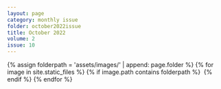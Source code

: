 ```yaml
---
layout: page
category: monthly issue
folder: october2022issue
title: October 2022
volume: 2
issue: 10
---
```


<html>
{% assign folderpath = 'assets/images/' | append: page.folder %}
{% for image in site.static_files %}
{% if image.path contains folderpath %}
    <img src="{{ image.path }}" alt="">
{% endif %}
{% endfor %}

</html>